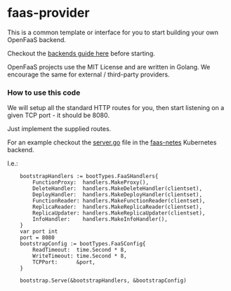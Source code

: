 faas-provider
==============

This is a common template or interface for you to start building your own OpenFaaS backend.

Checkout the [backends guide here](https://github.com/Lambda-NIC/faas/blob/master/guide/backends.md) before starting.

OpenFaaS projects use the MIT License and are written in Golang. We encourage the same for external / third-party providers.

### How to use this code

We will setup all the standard HTTP routes for you, then start listening on a given TCP port - it should be 8080.

Just implement the supplied routes.

For an example checkout the [server.go](https://github.com/Lambda-NIC/faas-netes/blob/master/server.go) file in the [faas-netes](https://github.com/Lambda-NIC/faas-netes) Kubernetes backend.

I.e.:

```golang
	bootstrapHandlers := bootTypes.FaaSHandlers{
		FunctionProxy:  handlers.MakeProxy(),
		DeleteHandler:  handlers.MakeDeleteHandler(clientset),
		DeployHandler:  handlers.MakeDeployHandler(clientset),
		FunctionReader: handlers.MakeFunctionReader(clientset),
		ReplicaReader:  handlers.MakeReplicaReader(clientset),
		ReplicaUpdater: handlers.MakeReplicaUpdater(clientset),
		InfoHandler:    handlers.MakeInfoHandler(),
	}
	var port int
	port = 8080
	bootstrapConfig := bootTypes.FaaSConfig{
		ReadTimeout:  time.Second * 8,
		WriteTimeout: time.Second * 8,
		TCPPort:      &port,
	}

	bootstrap.Serve(&bootstrapHandlers, &bootstrapConfig)
```
